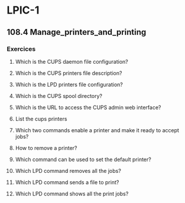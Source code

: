 # LPIC-1


## 108.4 Manage_printers_and_printing

### Exercices


1. Which is the CUPS daemon file configuration?

2. Which is the CUPS printers file description?

3. Which is the LPD printers file configuration?

4. Which is the CUPS spool directory?

5. Which is the URL to access the CUPS admin web interface?

6. List the cups printers

7. Which two commands  enable a printer and make it ready to accept jobs?

8. How to remove a printer?

9. Which command can be used to set the default printer?

10. Which LPD command removes all the jobs?

11. Which LPD command sends a file to print?

12. Which LPD command shows all the print jobs?

